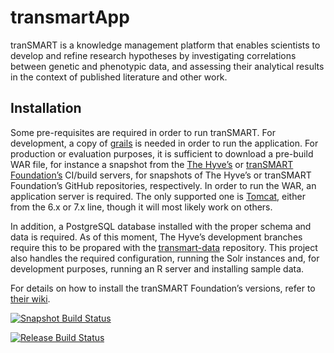 transmartApp
============

tranSMART is a knowledge management platform that enables scientists to develop
and refine research hypotheses by investigating correlations between genetic and
phenotypic data, and assessing their analytical results in the context of
published literature and other work.

Installation
------------

Some pre-requisites are required in order to run tranSMART. For development,
a copy of [grails][1] is needed in order to run the application. For production
or evaluation purposes, it is sufficient to download a pre-build WAR file, for
instance a snapshot from the [The Hyveʼs][2] or [tranSMART Foundationʼs][3]
CI/build servers, for snapshots of The Hyveʼs or tranSMART Foundationʼs GitHub
repositories, respectively. In order to run the WAR, an application server is
required. The only supported one is [Tomcat][4], either from the 6.x or 7.x
line, though it will most likely work on others.

In addition, a PostgreSQL database installed with the proper schema and data is
required. As of this moment, The Hyveʼs development branches require this to be
propared with the [transmart-data][5] repository. This project also handles
the required configuration, running the Solr instances and, for development
purposes, running an R server and installing sample data.

For details on how to install the tranSMART Foundationʼs versions, refer to
[their wiki][6].


  [1]: http://grails.org/
  [2]: https://ci.ctmtrait.nl/
  [3]: https://ci.transmartfoundation.org/
  [4]: http://tomcat.apache.org/
  [5]: https://github.com/thehyve/transmart-data
  [6]: https://wiki.transmartfoundation.org/

[![Snapshot Build Status](http://ec2-35-170-59-132.compute-1.amazonaws.com:8080/jenkins/view/transmartApp/job/transmartApp-snapshots/badge/icon)](http://ec2-35-170-59-132.compute-1.amazonaws.com:8080/jenkins/view/transmartApp/job/transmartApp-snapshots/)

[![Release Build Status](http://ec2-35-170-59-132.compute-1.amazonaws.com:8080/jenkins/view/transmartApp/job/transmartApp-releases/badge/icon)](http://ec2-35-170-59-132.compute-1.amazonaws.com:8080/jenkins/view/transmartApp/job/transmartApp-releases/)
